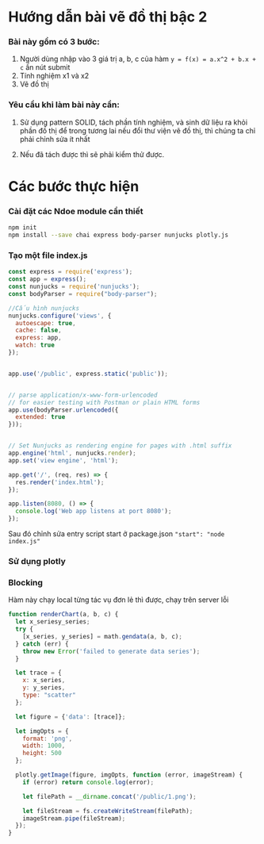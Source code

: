 # Hướng dẫn bài vẽ đồ thị bậc 2

### Bài này gồm có 3 bước:
1. Người dùng nhập vào 3 giá trị a, b, c của hàm ```y = f(x) = a.x^2 + b.x + c``` ấn nút submit
2. Tính nghiệm x1 và x2
3. Vẽ đồ thị


### Yêu cầu khi làm bài này cần:
1. Sử dụng pattern SOLID, tách phần tính nghiệm, và sinh dữ liệu ra khỏi phần đồ thị để trong tương
lai nếu đổi thư viện vẽ đồ thị, thì chúng ta chỉ phải chỉnh sửa ít nhất

2. Nếu đã tách được thì sẽ phải kiểm thử được.


# Các bước thực hiện

### Cài đặt các Ndoe module cần thiết
```bash
npm init
npm install --save chai express body-parser nunjucks plotly.js
```

### Tạo một file index.js
```javascript
const express = require('express');
const app = express();
const nunjucks = require('nunjucks');
const bodyParser = require("body-parser");

//Cấu hình nunjucks
nunjucks.configure('views', {
  autoescape: true,
  cache: false,
  express: app,
  watch: true
});


app.use('/public', express.static('public'));


// parse application/x-www-form-urlencoded
// for easier testing with Postman or plain HTML forms
app.use(bodyParser.urlencoded({
  extended: true
}));


// Set Nunjucks as rendering engine for pages with .html suffix
app.engine('html', nunjucks.render);
app.set('view engine', 'html');

app.get('/', (req, res) => {
  res.render('index.html');
});

app.listen(8080, () => {
  console.log('Web app listens at port 8080');
});
```
Sau đó chỉnh sửa entry script start ở package.json
```"start": "node index.js"```

### Sử dụng plotly 

### Blocking
Hàm này chạy local từng tác vụ đơn lẻ thì được, chạy trên server lỗi
```javascript
function renderChart(a, b, c) {
  let x_seriesy_series;
  try {
    [x_series, y_series] = math.gendata(a, b, c);
  } catch (err) {
    throw new Error('failed to generate data series');
  }

  let trace = {
    x: x_series,
    y: y_series,
    type: "scatter"
  };

  let figure = {'data': [trace]};

  let imgOpts = {
    format: 'png',
    width: 1000,
    height: 500
  };

  plotly.getImage(figure, imgOpts, function (error, imageStream) {
    if (error) return console.log(error);

    let filePath = __dirname.concat('/public/1.png');

    let fileStream = fs.createWriteStream(filePath);
    imageStream.pipe(fileStream);
  });
}
```
